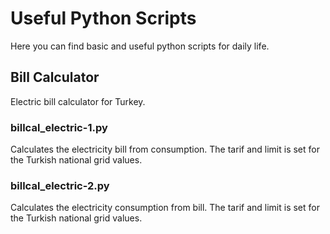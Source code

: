 # Useful Python Scripts

Here you can find basic and useful python scripts for daily life.

## Bill Calculator

Electric bill calculator for Turkey.

### billcal_electric-1.py

Calculates the electricity bill from consumption. The tarif and limit is set for the Turkish national grid values.

### billcal_electric-2.py

Calculates the electricity consumption from bill. The tarif and limit is set for the Turkish national grid values.
